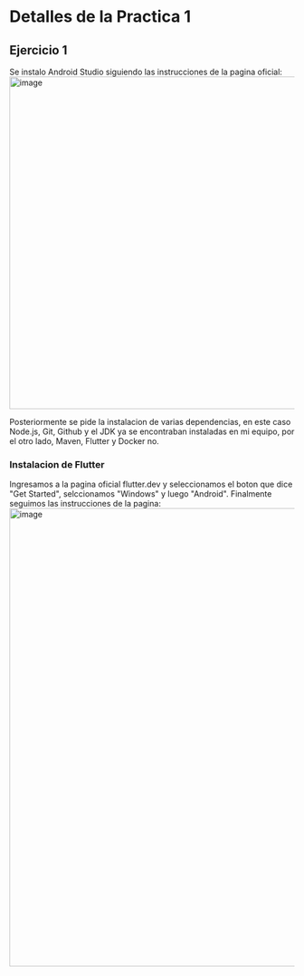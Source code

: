 # Detalles de la Practica 1

## Ejercicio 1
Se instalo Android Studio siguiendo las instrucciones de la pagina oficial:
<img width="930" height="587" alt="image" src="https://github.com/user-attachments/assets/78bd15b2-aa3c-46fb-a158-2ec756cbf5fd" />

Posteriormente se pide la instalacion de varias dependencias, en este caso Node.js, Git, Github y el JDK ya se encontraban instaladas en mi equipo, por el otro lado, Maven, Flutter y Docker no.
### Instalacion de Flutter
Ingresamos a la pagina oficial flutter.dev y seleccionamos el boton que dice "Get Started", selccionamos "Windows" y luego "Android". Finalmente seguimos las instrucciones de la pagina:
<img width="1502" height="809" alt="image" src="https://github.com/user-attachments/assets/efdeb8b5-b200-44bf-8e61-14e3f92ad33f" />


